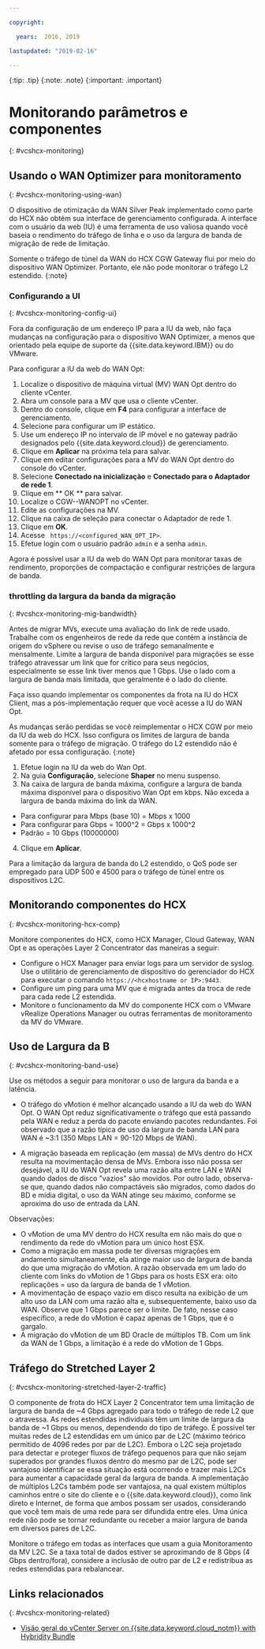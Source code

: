 ```yaml
---

copyright:

  years:  2016, 2019

lastupdated: "2019-02-16"

---
```


{:tip: .tip}
{:note: .note}
{:important: .important}

# Monitorando parâmetros e componentes
{: #vcshcx-monitoring}

## Usando o WAN Optimizer para monitoramento
{: #vcshcx-monitoring-using-wan}

O dispositivo de otimização da WAN Silver Peak implementado como parte do
HCX não obtém sua interface de gerenciamento configurada. A interface com o usuário da web (IU) é uma
ferramenta de uso valiosa quando você baseia o rendimento do tráfego de linha e o uso da largura de banda
de migração de rede de limitação.

Somente o tráfego de túnel da WAN do HCX CGW Gateway flui por meio do
dispositivo WAN Optimizer. Portanto, ele não pode monitorar o tráfego L2 estendido.
{:note}

### Configurando a UI
{: #vcshcx-monitoring-config-ui}

Fora da configuração de um endereço IP para a IU da web, não faça mudanças na
configuração para o dispositivo WAN Optimizer, a menos que orientado pela
equipe de suporte da {{site.data.keyword.IBM}} ou do VMware.   

Para configurar a IU da web do WAN Opt:
1.	Localize o dispositivo de máquina virtual (MV) WAN Opt dentro do cliente vCenter.
2.	Abra um console para a MV que usa o cliente vCenter.
3.	Dentro do console, clique em **F4** para configurar a interface de gerenciamento.
4.	Selecione para configurar um IP estático.
5.	Use um endereço IP no intervalo de IP móvel e no gateway padrão designados pelo
{{site.data.keyword.cloud}} de gerenciamento.
6.	Clique em **Aplicar** na próxima tela para salvar.
7.  Clique em editar configurações para a MV do WAN Opt dentro do console do vCenter.
8.	Selecione **Conectado na inicialização** e **Conectado para o Adaptador de rede 1**.
9.	Clique em  ** OK **  para salvar.
10.	Localize o CGW-<xxx>-WANOPT no vCenter.
11.	Edite as configurações na MV.
12.	Clique na caixa de seleção para conectar o Adaptador de rede 1.
13.	Clique em **OK**.
14.	Acesse  ` https://<configured_WAN_OPT_IP>`.
15.	Efetue login com o usuário padrão `admin` e a senha `admin`.

Agora é possível usar a IU da web do WAN Opt para monitorar taxas de
rendimento, proporções de compactação e configurar restrições de largura de banda.

### throttling da largura da banda da migração
{: #vcshcx-monitoring-mig-bandwidth}

Antes de migrar MVs, execute uma avaliação do link de rede usado. Trabalhe com os engenheiros
de rede da rede que contém a instância de origem do vSphere ou
revise o uso de tráfego semanalmente e mensalmente. Limite a largura de banda disponível para migrações se esse tráfego
atravessar um link que for crítico para seus negócios,
especialmente se esse link tiver menos que 1 Gbps. Use o
lado com a largura de banda mais limitada, que geralmente é o
lado do cliente.

Faça isso quando implementar os componentes da frota na IU do HCX
Client, mas a pós-implementação requer que você acesse a IU do WAN Opt.

As mudanças serão perdidas se você reimplementar o HCX CGW por meio da IU da web do HCX.
Isso configura os limites de largura de banda somente para o tráfego de migração. O tráfego do L2
estendido não é afetado por essa configuração.
{:note}

1.	Efetue login na IU da web do Wan Opt.
2.	Na guia **Configuração**, selecione **Shaper** no menu suspenso.
3.	Na caixa de largura de banda máxima, configure a largura de banda máxima disponível para o
dispositivo Wan Opt em kbps. Não exceda a largura de banda máxima do link da
WAN.     
  - Para configurar para Mbps (base 10) = Mbps x 1000
  - Para configurar para Gbps = 1000^2 = Gbps x 1000^2
  - Padrão = 10 Gbps (10000000)
4.	Clique em **Aplicar**.

Para a limitação da largura de banda do L2 estendido, o QoS pode ser empregado para UDP 500
e 4500 para o tráfego de túnel entre os dispositivos L2C.

## Monitorando componentes do HCX
{: #vcshcx-monitoring-hcx-comp}

Monitore componentes do HCX, como HCX Manager, Cloud Gateway, WAN Opt e as operações
Layer 2 Concentrator das maneiras a seguir:

- Configure o HCX Manager para enviar logs para um servidor de syslog. Use
o utilitário de gerenciamento de dispositivo do gerenciador do HCX para executar o comando `https://<hcxhostname or
IP>:9443`.
- Configure um ping para uma MV que é migrada antes da troca de rede
para cada rede L2 estendida.
- Monitore o funcionamento da MV do componente HCX com o VMware vRealize Operations
Manager ou outras ferramentas de monitoramento da MV do VMware.

## Uso de Largura da B
{: #vcshcx-monitoring-band-use}

Use os métodos a seguir para monitorar o uso de largura da banda e a latência.

- O tráfego do vMotion é melhor alcançado usando a IU da web do WAN Opt. O WAN
Opt reduz significativamente o tráfego que está passando pela WAN e reduz
a perda do pacote enviando pacotes redundantes. Foi observado que a
razão típica de uso da largura de banda LAN para WAN é ~3:1 (350 Mbps LAN =
90-120 Mbps de WAN).

- A migração baseada em replicação (em massa) de MVs dentro do HCX resulta na
movimentação densa de MVs. Embora isso não possa ser desejável, a IU do WAN Opt
revela uma razão alta entre LAN e WAN quando
dados de disco "vazios" são movidos. Por outro lado, observa-se que, quando
dados não compactáveis são migrados, como dados do BD e mídia digital, o uso
da WAN atinge seu máximo, conforme se aproxima do uso de entrada
da LAN.

Observações:
- O vMotion de uma MV dentro do HCX resulta em não mais do que o rendimento
da rede do vMotion para um único host ESX.
- Como a migração em massa pode ter diversas migrações em andamento
simultaneamente, ela atinge maior uso de largura de banda do que uma
migração do vMotion. A razão observada em um lado do cliente com links do vMotion
de 1 Gbps para os hosts ESX era: oito replicações = uso da
largura de banda de 1 vMotion.
- A movimentação de espaço vazio em disco resulta na exibição de um alto uso da LAN com uma
razão alta e, subsequentemente, baixo uso da WAN. Observe que 1 Gbps parece
ser o limite. De fato, nesse caso específico, a rede do vMotion é
capaz apenas de 1 Gbps, que é o gargalo.
- A migração do vMotion de um BD Oracle de múltiplos TB. Com um link da WAN de 1 Gbps,
a limitação é a rede do vMotion de 1 Gbps.

## Tráfego do Stretched Layer 2
{: #vcshcx-monitoring-stretched-layer-2-traffic}

O componente de frota do HCX Layer 2 Concentrator tem uma limitação de largura de banda
de ~4 Gbps agregado para todo o tráfego de rede L2 que o atravessa. As redes
estendidas individuais têm um limite de largura da banda de ~1 Gbps ou menos,
dependendo do tipo de tráfego. É possível ter muitas redes de L2
estendidas em um único par de L2C (máximo teórico permitido de 4096
redes por par de L2C). Embora o L2C seja projetado para detectar e
proteger fluxos de tráfego pequenos para que não sejam superados por grandes fluxos dentro do
mesmo par de L2C, pode ser vantajoso identificar se essa situação está
ocorrendo e trazer mais L2Cs para aumentar a capacidade geral da
largura de banda. A implementação de múltiplos L2Cs também pode ser vantajosa, na qual
existem múltiplos caminhos entre o site do cliente e o {{site.data.keyword.cloud}}, como link direto e Internet, de forma que ambos possam ser usados, considerando que você
tem mais de uma rede para ser difundida entre eles. Uma única rede não pode se tornar redundante ou receber a maior largura de banda em diversos
pares de L2C.

Monitore o tráfego em todas as interfaces que usam a guia Monitoramento
da MV L2C. Se a taxa total de dados estiver se aproximando de 8 Gbps (4 Gbps dentro/fora),
considere a inclusão de outro par de L2 e redistribua as redes estendidas para
rebalancear.


## Links relacionados
{: #vcshcx-monitoring-related}

* [Visão geral do vCenter Server on {{site.data.keyword.cloud_notm}} with Hybridity Bundle](/docs/services/vmwaresolutions/archiref/vcs/vcs-hybridity-intro.html)   
